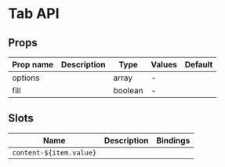 # Tab API

## Props

| Prop name | Description | Type    | Values | Default |
| --------- | ----------- | ------- | ------ | ------- |
| options   |             | array   | -      |         |
| fill      |             | boolean | -      |         |

## Slots

| Name                    | Description | Bindings |
| ----------------------- | ----------- | -------- |
| `content-${item.value}` |             |          |

